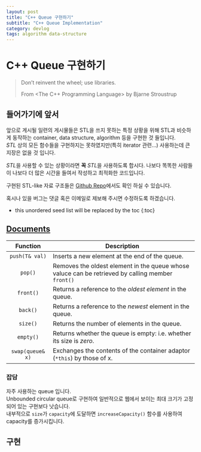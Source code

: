 ```yaml
---
layout: post
title: "C++ Queue 구현하기"
subtitle: "C++ Queue Implementation"
category: devlog
tags: algorithm data-structure
---
```


# C++ Queue 구현하기

> Don’t reinvent the wheel; use libraries.
>
> From <The C++ Programming Language> by Bjarne Stroustrup

## 들어가기에 앞서

앞으로 게시될 일련의 게시물들은 STL을 쓰지 못하는 특정 상황을 위해 STL과 비슷하게 동작하는 container, data structure, algorithm 등을 구현한 것 들입니다.<br>
*STL* 상의 모든 함수들을 구현하지는 못하였지만(특히 iterator 관련...) 사용하는데 큰 지장은 없을 것 입니다.

*STL*을 사용할 수 있는 상황이라면 **꼭** *STL*을 사용하도록 합시다. 나보다 똑똑한 사람들이 나보다 더 많은 시간을 들여서 작성하고 최적화한 코드입니다.<br>

구현된 STL-like 자료 구조들은 [Github Repo](https://github.com/LazyRen/Data-Structures)에서도 확인 하실 수 있습니다.

혹시나 있을 버그는 댓글 혹은 이메일로 제보해 주시면 수정하도록 하겠습니다.

<!--more-->

* this unordered seed list will be replaced by the toc
{:toc}

## [Documents](http://cplusplus.com/reference/queue/queue/?kw=queue)

|     Function     | Description                                                  |
| :--------------: | ------------------------------------------------------------ |
|  `push(T& val)`  | Inserts a new element at the end of the queue.               |
|     `pop()`      | Removes the oldest element in the queue whose valuce can be retrieved by calling member `front()` |
|    `front()`     | Returns a reference to the *oldest element* in the queue.    |
|     `back()`     | Returns a reference to the *newest* element in the queue.    |
|     `size()`     | Returns the number of elements in the queue.                 |
|    `empty()`     | Returns whether the queue is empty: i.e. whether its size is *zero*. |
| `swap(queue& x)` | Exchanges the contents of the container adaptor (`*this`) by those of x. |

### 잡담

자주 사용하는 queue 입니다.<br>
Unbounded circular queue로 구현하여 일반적으로 웹에서 보이는 최대 크기가 고정되어 있는 구현보다 낫습니다.<br>
내부적으로 `size`가 `capacity`에 도달하면 `increaseCapacity()` 함수를 사용하여 capacity를 증가시킵니다.

## 구현

<script src="https://gist.github.com/LazyRen/4a8885f7447c17c6326725e6784f9358.js"></script>

